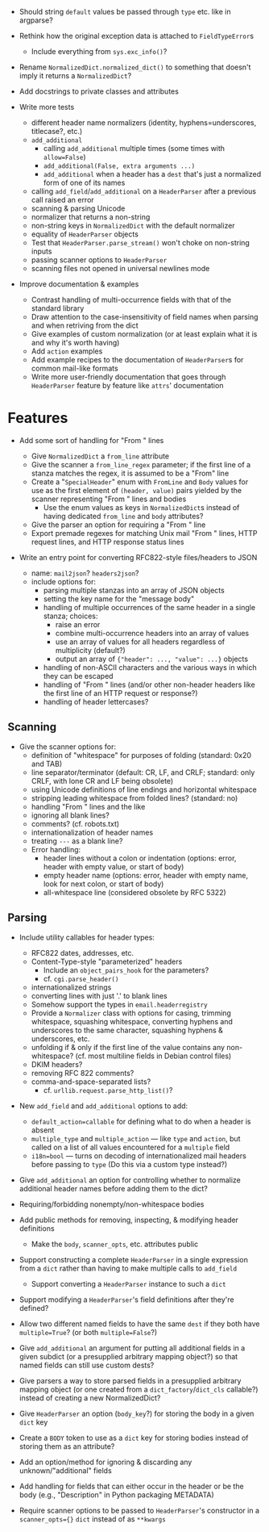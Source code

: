 - Should string `default` values be passed through `type` etc. like in
  argparse?
- Rethink how the original exception data is attached to `FieldTypeError`s
    - Include everything from `sys.exc_info()`?
- Rename `NormalizedDict.normalized_dict()` to something that doesn't imply it
  returns a `NormalizedDict`?
- Add docstrings to private classes and attributes

- Write more tests
    - different header name normalizers (identity, hyphens=underscores,
      titlecase?, etc.)
    - `add_additional`
        - calling `add_additional` multiple times (some times with
          `allow=False`)
        - `add_additional(False, extra arguments ...)`
        - `add_additional` when a header has a `dest` that's just a normalized
          form of one of its names
    - calling `add_field`/`add_additional` on a `HeaderParser` after a previous
      call raised an error
    - scanning & parsing Unicode
    - normalizer that returns a non-string
    - non-string keys in `NormalizedDict` with the default normalizer
    - equality of `HeaderParser` objects
    - Test that `HeaderParser.parse_stream()` won't choke on non-string inputs
    - passing scanner options to `HeaderParser`
    - scanning files not opened in universal newlines mode

- Improve documentation & examples
    - Contrast handling of multi-occurrence fields with that of the standard
      library
    - Draw attention to the case-insensitivity of field names when parsing and
      when retriving from the dict
    - Give examples of custom normalization (or at least explain what it is and
      why it's worth having)
    - Add `action` examples
    - Add example recipes to the documentation of `HeaderParser`s for common
      mail-like formats
    - Write more user-friendly documentation that goes through `HeaderParser`
      feature by feature like `attrs`' documentation


Features
========
- Add some sort of handling for "From " lines
    - Give `NormalizedDict` a `from_line` attribute
    - Give the scanner a `from_line_regex` parameter; if the first line of a
      stanza matches the regex, it is assumed to be a "From" line
    - Create a "`SpecialHeader`" enum with `FromLine` and `Body` values for use
      as the first element of `(header, value)` pairs yielded by the scanner
      representing "From " lines and bodies
        - Use the enum values as keys in `NormalizedDict`s instead of having
          dedicated `from_line` and `body` attributes?
    - Give the parser an option for requiring a "From " line
    - Export premade regexes for matching Unix mail "From " lines, HTTP
      request lines, and HTTP response status lines

- Write an entry point for converting RFC822-style files/headers to JSON
    - name: `mail2json`? `headers2json`?
    - include options for:
        - parsing multiple stanzas into an array of JSON objects
        - setting the key name for the "message body"
        - handling of multiple occurrences of the same header in a single
          stanza; choices:
            - raise an error
            - combine multi-occurrence headers into an array of values
            - use an array of values for all headers regardless of multiplicity
              (default?)
            - output an array of `{"header": ..., "value": ...}` objects
        - handling of non-ASCII characters and the various ways in which they
          can be escaped
        - handling of "From " lines (and/or other non-header headers like the
          first line of an HTTP request or response?)
        - handling of header lettercases?

Scanning
--------
- Give the scanner options for:
    - definition of "whitespace" for purposes of folding (standard: 0x20 and
      TAB)
    - line separator/terminator (default: CR, LF, and CRLF; standard: only
      CRLF, with lone CR and LF being obsolete)
    - using Unicode definitions of line endings and horizontal whitespace
    - stripping leading whitespace from folded lines? (standard: no)
    - handling "From " lines and the like
    - ignoring all blank lines?
    - comments? (cf. robots.txt)
    - internationalization of header names
    - treating `---` as a blank line?
    - Error handling:
        - header lines without a colon or indentation (options: error, header
          with empty value, or start of body)
        - empty header name (options: error, header with empty name, look for
          next colon, or start of body)
        - all-whitespace line (considered obsolete by RFC 5322)

Parsing
-------
- Include utility callables for header types:
    - RFC822 dates, addresses, etc.
    - Content-Type-style "parameterized" headers
        - Include an `object_pairs_hook` for the parameters?
        - cf. `cgi.parse_header()`
    - internationalized strings
    - converting lines with just '.' to blank lines
    - Somehow support the types in `email.headerregistry`
    - Provide a `Normalizer` class with options for casing, trimming
      whitespace, squashing whitespace, converting hyphens and underscores to
      the same character, squashing hyphens & underscores, etc.
    - unfolding if & only if the first line of the value contains any
      non-whitespace? (cf. most multiline fields in Debian control files)
    - DKIM headers?
    - removing RFC 822 comments?
    - comma-and-space-separated lists?
        - cf. `urllib.request.parse_http_list()`?

- New `add_field` and `add_additional` options to add:
    - `default_action=callable` for defining what to do when a header is absent
    - `multiple_type` and `multiple_action` — like `type` and `action`, but
      called on a list of all values encountered for a `multiple` field
    - `i18n=bool` — turns on decoding of internationalized mail headers before
      passing to `type` (Do this via a custom type instead?)

- Give `add_additional` an option for controlling whether to normalize
  additional header names before adding them to the dict?

- Requiring/forbidding nonempty/non-whitespace bodies

- Add public methods for removing, inspecting, & modifying header definitions
    - Make the `body`, `scanner_opts`, etc. attributes public

- Support constructing a complete `HeaderParser` in a single expression from a
  `dict` rather than having to make multiple calls to `add_field`
    - Support converting a `HeaderParser` instance to such a `dict`

- Support modifying a `HeaderParser`'s field definitions after they're defined?

- Allow two different named fields to have the same `dest` if they both have
  `multiple=True`? (or both `multiple=False`?)

- Give `add_additional` an argument for putting all additional fields in a
  given subdict (or a presupplied arbitrary mapping object?) so that named
  fields can still use custom dests?

- Give parsers a way to store parsed fields in a presupplied arbitrary mapping
  object (or one created from a `dict_factory`/`dict_cls` callable?) instead of
  creating a new NormalizedDict?

- Give `HeaderParser` an option (`body_key`?) for storing the body in a given
  `dict` key

- Create a `BODY` token to use as a `dict` key for storing bodies instead of
  storing them as an attribute?

- Add an option/method for ignoring & discarding any unknown/"additional"
  fields

- Add handling for fields that can either occur in the header or be the body
  (e.g., "Description" in Python packaging METADATA)

- Require scanner options to be passed to `HeaderParser`'s constructor in a
  `scanner_opts={}` `dict` instead of as `**kwargs`

